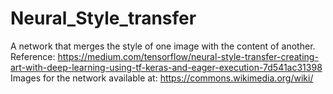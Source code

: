 # Neural_Style_transfer
A network that merges the style of one image with the content of another. 
Reference: https://medium.com/tensorflow/neural-style-transfer-creating-art-with-deep-learning-using-tf-keras-and-eager-execution-7d541ac31398
Images for the network available at: https://commons.wikimedia.org/wiki/
